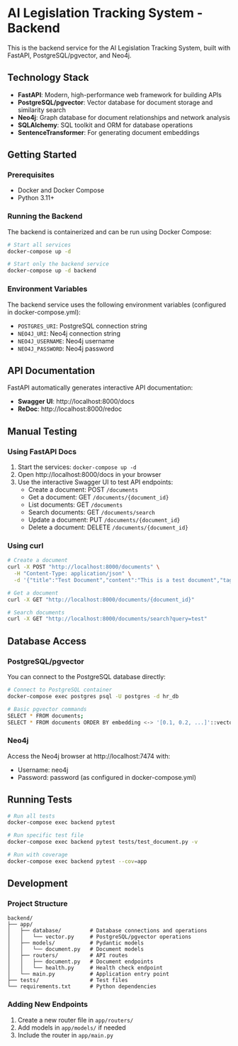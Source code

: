 # AI Legislation Tracking System - Backend

This is the backend service for the AI Legislation Tracking System, built with FastAPI, PostgreSQL/pgvector, and Neo4j.

## Technology Stack

- **FastAPI**: Modern, high-performance web framework for building APIs
- **PostgreSQL/pgvector**: Vector database for document storage and similarity search
- **Neo4j**: Graph database for document relationships and network analysis
- **SQLAlchemy**: SQL toolkit and ORM for database operations
- **SentenceTransformer**: For generating document embeddings

## Getting Started

### Prerequisites

- Docker and Docker Compose
- Python 3.11+

### Running the Backend

The backend is containerized and can be run using Docker Compose:

```bash
# Start all services
docker-compose up -d

# Start only the backend service
docker-compose up -d backend
```

### Environment Variables

The backend service uses the following environment variables (configured in docker-compose.yml):

- `POSTGRES_URI`: PostgreSQL connection string
- `NEO4J_URI`: Neo4j connection string
- `NEO4J_USERNAME`: Neo4j username
- `NEO4J_PASSWORD`: Neo4j password

## API Documentation

FastAPI automatically generates interactive API documentation:

- **Swagger UI**: http://localhost:8000/docs
- **ReDoc**: http://localhost:8000/redoc

## Manual Testing

### Using FastAPI Docs

1. Start the services: `docker-compose up -d`
2. Open http://localhost:8000/docs in your browser
3. Use the interactive Swagger UI to test API endpoints:
   - Create a document: POST `/documents`
   - Get a document: GET `/documents/{document_id}`
   - List documents: GET `/documents`
   - Search documents: GET `/documents/search`
   - Update a document: PUT `/documents/{document_id}`
   - Delete a document: DELETE `/documents/{document_id}`

### Using curl

```bash
# Create a document
curl -X POST "http://localhost:8000/documents" \
  -H "Content-Type: application/json" \
  -d '{"title":"Test Document","content":"This is a test document","tags":[],"category":"general"}'

# Get a document
curl -X GET "http://localhost:8000/documents/{document_id}"

# Search documents
curl -X GET "http://localhost:8000/documents/search?query=test"
```

## Database Access

### PostgreSQL/pgvector

You can connect to the PostgreSQL database directly:

```bash
# Connect to PostgreSQL container
docker-compose exec postgres psql -U postgres -d hr_db

# Basic pgvector commands
SELECT * FROM documents;
SELECT * FROM documents ORDER BY embedding <-> '[0.1, 0.2, ...]'::vector LIMIT 5;
```

### Neo4j

Access the Neo4j browser at http://localhost:7474 with:
- Username: neo4j
- Password: password (as configured in docker-compose.yml)

## Running Tests

```bash
# Run all tests
docker-compose exec backend pytest

# Run specific test file
docker-compose exec backend pytest tests/test_document.py -v

# Run with coverage
docker-compose exec backend pytest --cov=app
```

## Development

### Project Structure

```
backend/
├── app/
│   ├── database/         # Database connections and operations
│   │   └── vector.py     # PostgreSQL/pgvector operations
│   ├── models/           # Pydantic models
│   │   └── document.py   # Document models
│   ├── routers/          # API routes
│   │   ├── document.py   # Document endpoints
│   │   └── health.py     # Health check endpoint
│   └── main.py           # Application entry point
├── tests/                # Test files
└── requirements.txt      # Python dependencies
```

### Adding New Endpoints

1. Create a new router file in `app/routers/`
2. Add models in `app/models/` if needed
3. Include the router in `app/main.py`
